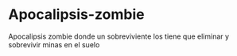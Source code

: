 # Apocalipsis-zombie
Apocalipsis zombie donde un sobreviviente los tiene que eliminar y sobrevivir minas en el suelo
